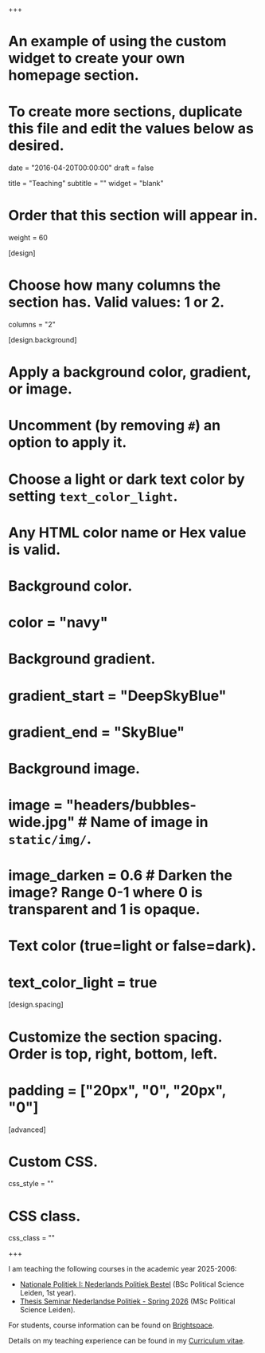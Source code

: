 +++
# An example of using the custom widget to create your own homepage section.
# To create more sections, duplicate this file and edit the values below as desired.

date = "2016-04-20T00:00:00"
draft = false

title = "Teaching"
subtitle = ""
widget = "blank"

# Order that this section will appear in.
weight = 60


[design]
  # Choose how many columns the section has. Valid values: 1 or 2.
  columns = "2"

[design.background]
  # Apply a background color, gradient, or image.
  #   Uncomment (by removing `#`) an option to apply it.
  #   Choose a light or dark text color by setting `text_color_light`.
  #   Any HTML color name or Hex value is valid.

  # Background color.
  # color = "navy"
  
  # Background gradient.
  # gradient_start = "DeepSkyBlue"
  # gradient_end = "SkyBlue"
  
  # Background image.
  # image = "headers/bubbles-wide.jpg"  # Name of image in `static/img/`.
  # image_darken = 0.6  # Darken the image? Range 0-1 where 0 is transparent and 1 is opaque.

  # Text color (true=light or false=dark).
  # text_color_light = true

[design.spacing]
  # Customize the section spacing. Order is top, right, bottom, left.
  # padding = ["20px", "0", "20px", "0"]

[advanced]
 # Custom CSS. 
 css_style = ""
 
 # CSS class.
 css_class = ""


+++

I am teaching the following courses in the academic year 2025-2006:

* [Nationale Politiek I: Nederlands Politiek Bestel](https://studiegids.universiteitleiden.nl/courses/130826/nationale-politiek-i-nederlands-politiek-bestel) (BSc Political Science Leiden, 1st year).
* [Thesis Seminar Nederlandse Politiek - Spring 2026](https://studiegids.universiteitleiden.nl/courses/130948/thesis-seminar-nederlandse-politiek-spring-2026-september-2025-intake) (MSc Political Science Leiden).


For students, course information can be found on [Brightspace](https://brightspace.universiteitleiden.nl).

Details on my teaching experience can be found in my [Curriculum vitae](pdf/CV.pdf).

